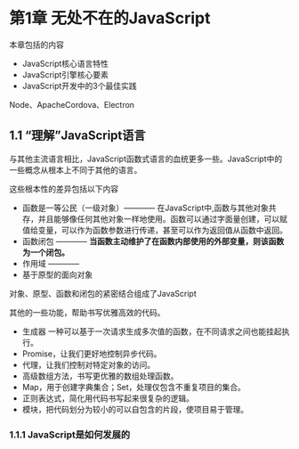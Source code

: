 # 第1章 无处不在的JavaScript

本章包括的内容

- JavaScript核心语言特性
- JavaScript引擎核心要素
- JavaScript开发中的3个最佳实践
  
Node、ApacheCordova、Electron

## 1.1 “理解”JavaScript语言

与其他主流语言相比，JavaScript函数式语言的血统更多一些。JavaScript中的一些概念从根本上不同于其他的语言。

这些根本性的差异包括以下内容

- 函数是一等公民（一级对象）———— 在JavaScript中,函数与其他对象共存，并且能够像任何其他对象一样地使用。函数可以通过字面量创建，可以赋值给变量，可以作为函数参数进行传递，甚至可以作为返回值从函数中返回。
- 函数闭包 ———— **当函数主动维护了在函数内部使用的外部变量，则该函数为一个闭包。**
- 作用域 ————
- 基于原型的面向对象

对象、原型、函数和闭包的紧密结合组成了JavaScript

其他的一些功能，帮助书写优雅高效的代码。

- 生成器 一种可以基于一次请求生成多次值的函数，在不同请求之间也能挂起执行。
- Promise，让我们更好地控制异步代码。
- 代理，让我们控制对特定对象的访问。
- 高级数组方法，书写更优雅的数组处理函数。
- Map，用于创建字典集合；Set，处理仅包含不重复项目的集合。
- 正则表达式，简化用代码书写起来很复杂的逻辑。
- 模块，把代码划分为较小的可以自包含的片段，使项目易于管理。

### 1.1.1 JavaScript是如何发展的
